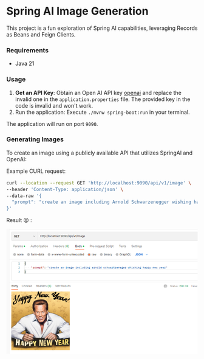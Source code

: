# Spring AI Image Generation

This project is a fun exploration of Spring AI capabilities, leveraging Records as Beans and Feign Clients.

### Requirements
- Java 21

### Usage

1. **Get an API Key**: Obtain an Open AI API key [openai](https://openai.com/blog/openai-api) and replace the invalid one in the `application.properties` file. The provided key in the code is invalid and won't work.
2. Run the application: Execute `./mvnw spring-boot:run` in your terminal.

The application will run on port `9090`.

### Generating Images

To create an image using a publicly available API that utilizes SpringAI and OpenAI:

Example CURL request:
```bash
curl --location --request GET 'http://localhost:9090/api/v1/image' \
--header 'Content-Type: application/json' \
--data-raw '{
  "prompt": "create an image including Arnold Schwarzenegger wishing happy new year"
}'
```

Result 😝 :

![anie.png](images%2Fanie.png)
